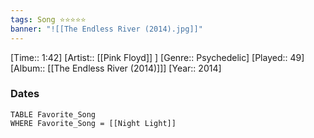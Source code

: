 ```yaml
---
tags: Song ⭐⭐⭐⭐⭐ 
banner: "![[The Endless River (2014).jpg]]"
---
```

[Time:: 1:42]
[Artist:: [[Pink Floyd]] ]
[Genre:: Psychedelic]
[Played:: 49]
[Album:: [[The Endless River (2014)]]]
[Year:: 2014]
### Dates
````dataview
TABLE Favorite_Song
WHERE Favorite_Song = [[Night Light]]
````